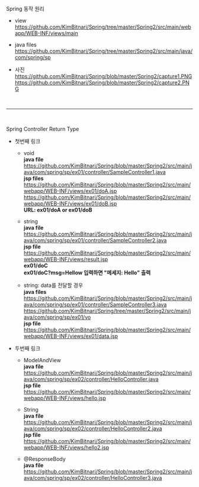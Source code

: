 Spring 동작 원리
  - view<br>
    https://github.com/KimBitnari/Spring/tree/master/Spring2/src/main/webapp/WEB-INF/views/main
  
  - java files<br>
    https://github.com/KimBitnari/Spring/tree/master/Spring2/src/main/java/com/spring/sp
  
  - 사진<br>
    https://github.com/KimBitnari/Spring/blob/master/Spring2/capture1.PNG<br>
    https://github.com/KimBitnari/Spring/blob/master/Spring2/capture2.PNG

<br>
<hr>
<br>

Spring Controller Return Type
  - 첫번째 링크
    - void<br>
      <b>java file</b><br>
        https://github.com/KimBitnari/Spring/blob/master/Spring2/src/main/java/com/spring/sp/ex01/controller/SampleController1.java<br>
      <b>jsp files</b><br>
        https://github.com/KimBitnari/Spring/blob/master/Spring2/src/main/webapp/WEB-INF/views/ex01/doA.jsp<br>
        https://github.com/KimBitnari/Spring/blob/master/Spring2/src/main/webapp/WEB-INF/views/ex01/doB.jsp<br>
      <b>URL: ex01/doA or ex01/doB</b>

    - string<br>
      <b>java file</b><br>
        https://github.com/KimBitnari/Spring/blob/master/Spring2/src/main/java/com/spring/sp/ex01/controller/SampleController2.java<br>
      <b>jsp file</b><br>
        https://github.com/KimBitnari/Spring/blob/master/Spring2/src/main/webapp/WEB-INF/views/result.jsp<br>
      <b>ex01/doC</b><br>
      <b>ex01/doC?msg=Hellow 입력하면 "메세지: Hello" 출력</b><br>

    - string: data를 전달할 경우<br>
      <b>java files</b><br>
        https://github.com/KimBitnari/Spring/blob/master/Spring2/src/main/java/com/spring/sp/ex01/controller/SampleController3.java<br>
        https://github.com/KimBitnari/Spring/tree/master/Spring2/src/main/java/com/spring/sp/ex01/vo<br>
      <b>jsp file</b><br>
        https://github.com/KimBitnari/Spring/blob/master/Spring2/src/main/webapp/WEB-INF/views/ex01/data.jsp<br>
  
  - 두번째 링크
    - ModelAndView<br>
      <b>java file</b><br>
        https://github.com/KimBitnari/Spring/blob/master/Spring2/src/main/java/com/spring/sp/ex02/controller/HelloController.java<br>
      <b>jsp file</b><br>
        https://github.com/KimBitnari/Spring/blob/master/Spring2/src/main/webapp/WEB-INF/views/hello.jsp<br>
      
    - String<br>
      <b>java file</b><br>
        https://github.com/KimBitnari/Spring/blob/master/Spring2/src/main/java/com/spring/sp/ex02/controller/HelloController2.java<br>
      <b>jsp file</b><br>
        https://github.com/KimBitnari/Spring/blob/master/Spring2/src/main/webapp/WEB-INF/views/hello2.jsp<br>
      
    - @ResponseBody<br>
      <b>java file</b><br>
        https://github.com/KimBitnari/Spring/blob/master/Spring2/src/main/java/com/spring/sp/ex02/controller/HelloController3.java
